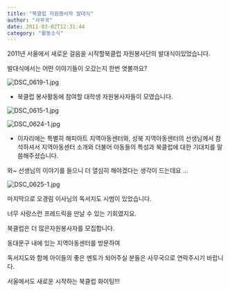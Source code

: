 ```yaml
---
title: "북클럽 자원봉사자 발대식"
author: "사무국"
date: 2011-03-02T12:31:44
category: "활동소식"
---
```


2011년 서울에서 새로운 걸음을 시작할북클럽 자원봉사단의 발대식이있었습니다.

발대식에서는 어떤 이야기들이 오갔는지 한번 엿볼까요?

![DSC_0619-1.jpg](/files/attach/images/2318/524/002/cb823b3fe46e965f5bb24917e2e3f324)

* 북클럽 봉사활동에 참여할 대학생 자원봉사자들이 모였습니다.

![DSC_0615-1.jpg](/files/attach/images/2318/524/002/f331d174d6408e4264144374f2c43175)

![DSC_0624-1.jpg](/files/attach/images/2318/524/002/4185cbce1d297dede28e5c3cab8ee2b0)

* 이자리에는 특별히 해피아트 지역아동센터와, 성북 지역아동센터의 선생님께서 참석하셔서 지역아동센터 소개와 더불어 아동들의 특성과 북클럽에 대한 기대치를 말씀해주셨습니다.

와~ 선생님의 이야기를 들으니 더 열심히 해야겠다는 생각이 드는데요 ...

![DSC_0625-1.jpg](/files/attach/images/2318/524/002/75fe24d2bc815f66376eb90e6ca25ca2)

마지막으로 오경림 이사님의 독서지도 시범이 있었습니다.

너무 사랑스런 프레드릭을 만날 수 있는 기회였지요.

북클럽은 더 많은자원봉사자를 모집합니다.

동대문구 내에 있는 지역아동센터를 방문하여

독서지도와 함께 아이들의 좋은 멘토가 되어주실 분들은 사무국으로 연락주시기 바랍니다.

서울에서도 새로운 시작하는 북클럽 화이팅!!!
